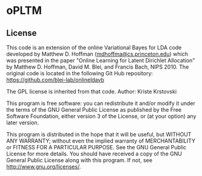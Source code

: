 # oPLTM


## License

This code is an extension of the online Variational Bayes for LDA code developed by Matthew D. Hoffman (mdhoffma@cs.princeton.edu) which was presented in the paper "Online Learning for Latent Dirichlet Allocation" by Matthew D. Hoffman, David M. Blei, and Francis Bach, NIPS 2010.
The original code is located in the following Git Hub repository:
https://github.com/blei-lab/onlineldavb

The GPL license is inherited from that code.
Author: Kriste Krstovski

This program is free software: you can redistribute it and/or modify it under the terms of the GNU General Public License as published by the Free Software Foundation, either version 3 of the License, or (at your option) any later version.

This program is distributed in the hope that it will be useful, but WITHOUT ANY WARRANTY; without even the implied warranty of MERCHANTABILITY or FITNESS FOR A PARTICULAR PURPOSE.  See the GNU General Public License for more details. You should have received a copy of the GNU General Public License along with this program.  If not, see <http://www.gnu.org/licenses/>.
